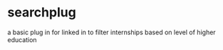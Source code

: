 # searchplug
a basic plug in for linked in to filter internships based on level of higher education

